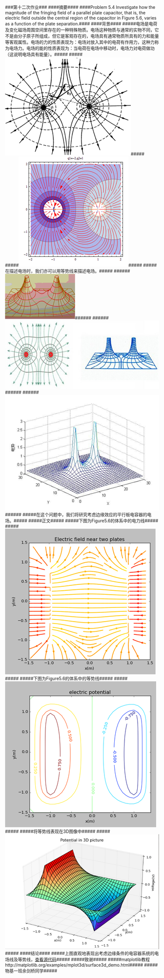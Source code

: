 ###第十二次作业###
####摘要####
####Problem 5.4 Investigate how the magnitude of the fringing field of a parallel plate capacitor, that is, the electric field outside the central region of the capacitor in Figure 5.6, varies as a function of the plate separation.####
####背景####
#####电场是电荷及变化磁场周围空间里存在的一种特殊物质。电场这种物质与通常的实物不同，它不是由分子原子所组成，但它是客观存在的，电场具有通常物质所具有的力和能量等客观属性。电场的力的性质表现为：电场对放入其中的电荷有作用力，这种力称为电场力。电场的能的性质表现为：当电荷在电场中移动时，电场力对电荷做功（这说明电场具有能量）。#####
#####![enter image description here](https://github.com/hanshihao/compuational_physics_N2014301020016/blob/master/f04ef46da159d241a557ca5c4e8d4f05.jpg)#####
#####![enter image description here](https://github.com/hanshihao/compuational_physics_N2014301020016/blob/master/a23675af8e3f092f4376057e38d8a5cf.gif)#####
#####在描述电场时，我们亦可以用等势线来描述电场。#####
######![enter image description here](https://github.com/hanshihao/compuational_physics_N2014301020016/blob/master/14811e8540f7f3615c1992657772275e.jpg)######
######![enter image description here](https://github.com/hanshihao/compuational_physics_N2014301020016/blob/master/6335224756c84ca2cc654537a7027588.jpg)######
######![enter image description here](https://github.com/hanshihao/compuational_physics_N2014301020016/blob/master/dccb6d025c64985dcd0a0c9b71ef1bb3.jpg)######
#####在这个问题中，我们将研究考虑边缘效应的平行板电容器的电场。#####
#####正文#####
#####下图为Figure5.6的体系中的电力线#####
#####![enter image description here](https://github.com/hanshihao/compuational_physics_N2014301020016/blob/master/QQ%E6%88%AA%E5%9B%BE20161212184541.png)#####
#####下图为Figure5.6的体系中的等势线#####
#####![enter image description here](https://github.com/hanshihao/compuational_physics_N2014301020016/blob/master/QQ%E6%88%AA%E5%9B%BE20161212184601.png)#####
#####将等势线表现在3D图像中#####
#####![enter image description here](https://github.com/hanshihao/compuational_physics_N2014301020016/blob/master/QQ%E6%88%AA%E5%9B%BE20161212184613.png)#####
####结论####
#####上图直观地表现出考虑边缘条件的电容器系统的电场线及等势线，[查看源代码](https://github.com/hanshihao/compuational_physics_N2014301020016/blob/master/field.py)#####
#####致谢#####
#####matplotlib教程http://matplotlib.org/examples/mplot3d/surface3d_demo.html#####
#####物基一班余剑桥同学#####
